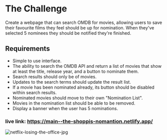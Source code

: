 # The Challenge 

Create a webpage that can search OMDB for movies, allowing users to save their favourite films they feel should be up for nomination. When they've selected 5 nominees they should be notified they're finished.

## Requirements 

- Simple to use interface.
- The ability to search the OMDB API and return a list of movies that show at least the title, release year, and a button to nominate them.
- Search results should only be of movies.
- Updates to the search terms should update the result list.
- If a movie has been nominated already, its button should be disabled within search results.
- Nominated movies should move to their own "Nomination List".
- Movies in the nomination list should be able to be removed.
- Display a banner when the user has 5 nominations.

### live link: https://main--the-shoppis-nomantion.netlify.app/


![netflix-losing-the-office-jpg](https://github.com/wasimtayyan/shopify-challenge/assets/127048388/4750459a-0475-41af-84a7-5bd452776c03)



